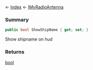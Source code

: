← [Index](Api-Index) ← [IMyRadioAntenna](Sandbox.ModAPI.Ingame.IMyRadioAntenna)

### Summary

```csharp
public bool ShowShipName { get; set; }
```

Show shipname on hud

### Returns

[bool](System.Boolean)

